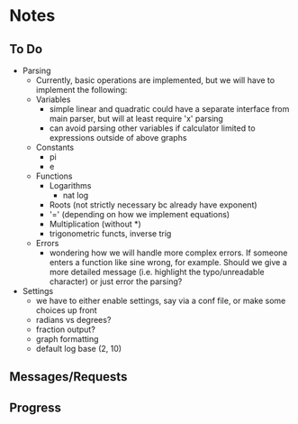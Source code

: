 # Notes
## To Do
- Parsing
    - Currently, basic operations are implemented, but we will have to implement the following:
    - Variables
        - simple linear and quadratic could have a separate interface from main parser, but will at least require 'x' parsing
        - can avoid parsing other variables if calculator limited to expressions outside of above graphs
    - Constants
        - pi
        - e
    - Functions
        - Logarithms
            - nat log
        - Roots (not strictly necessary bc already have exponent)
        - '=' (depending on how we implement equations)
        - Multiplication (without *)
        - trigonometric functs, inverse trig
    - Errors
        - wondering how we will handle more complex errors. If someone enters a function like sine wrong, for example. Should we give a more detailed message (i.e. highlight the typo/unreadable character) or just error the parsing?
- Settings
    - we have to either enable settings, say via a conf file, or make some choices up front
    - radians vs degrees?
    - fraction output?
    - graph formatting
    - default log base (2, 10)

## Messages/Requests

## Progress